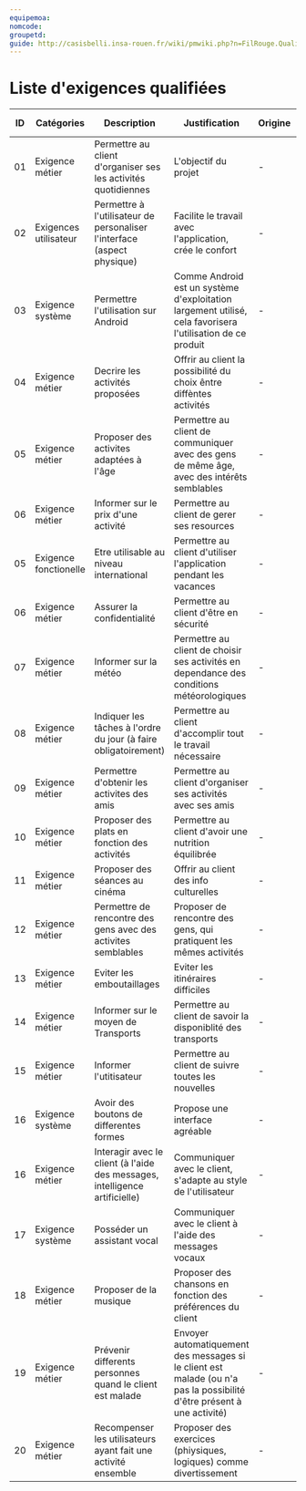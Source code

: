 ```yaml
---
equipemoa: 
nomcode: 
groupetd: 
guide: http://casisbelli.insa-rouen.fr/wiki/pmwiki.php?n=FilRouge.QualifierExigence
---
```

# Liste d'exigences qualifiées

| ID 	| Catégories 	| Description 	| Justification 	| Origine 	| Critères de satisfaction 	| Contentement MOA 	| Mécontentement MOA 	| Exigences Dépendantes 	| Exigences conflictuelles 	|
|----	|------------	|-------------	|---------------	|---------	|--------------------------	|------------------	|--------------------	|-----------------------	|--------------------------	|
|  01  	|Exigence métier  	|Permettre au client d'organiser ses les activités quotidiennes|  L'objectif du projet             	| -        	|Client obtient un horraire possible                          	|  3               	| 5                   	|                       	|                          	|
|   02 	|Exigences utilisateur|  Permettre à l'utilisateur de personaliser l'interface (aspect physique)          	|Facilite le travail avec l'application, crée le confort|        - 	|       Choisir l'interface       	|    4              	|      4              	|                       	|                          	|
|  03  	|     Exigence système       	| Permettre l'utilisation sur Android	|Comme Android est un système d'exploitation largement utilisé, cela favorisera l'utilisation de ce produit|  -     	|  Fonctionnement sur Android                  	|     3           	|        5         	|                       	|                          	|
|  04  	|    Exigence métier              | Decrire les activités proposées |  Offrir au client la possibilité du choix êntre diffèntes activités 	|   -    	|   Obtenir description d'une activité   	|    4              	| 3                   	|                       	|                          	|
|  05  	|     Exigence métier       	|     Proposer des activites adaptées à l'âge        	|Permettre au client de communiquer avec des gens de même âge, avec des intérêts semblables         	|    -   	|   Avoir des activites correspondant à son age     	| 3                 	|           4         	|              04         	|                          	|
| 06 	|Exigence métier|Informer sur le prix d'une activité|Permettre au client de gerer ses resources| -	| Obtenir le prix d'une activité 	|  3	| 4 	|             04          	|                          	|
|  05 	|  Exigence fonctionelle	|  Etre utilisable au niveau international    	|Permettre au client d'utiliser l'application pendant les vacances|   -   	|  Fonctioner au niveau international        	|  3  	|     4               	|                       	|                          	|
|  06 	|  Exigence métier 	|  Assurer la confidentialité   	|Permettre au client d'être en sécurité|   -   	|Protéger les données|  4  	|           5         	|                       	|                          	|
|  07 	|  Exigence métier 	|  Informer sur la météo |Permettre au client de choisir ses activités en dependance des conditions météorologiques|   -   	|Connaître le météo|  3  	|           3        	|                       	|                          	|
|  08 	|  Exigence métier 	|  Indiquer les tâches à l'ordre du jour (à faire obligatoirement)	|Permettre au client d'accomplir tout le travail nécessaire|   -   	|Connaître les tâches obligatoires|  4 	|           4       	|                       	|                          	|
|  09 	|  Exigence métier 	|  Permettre d'obtenir les activites des amis	|Permettre au client d'organiser ses activités avec ses amis|   -   	|Connaître les activités des amis|  3	|          2      	|                       	|                          	|
|  10 	|  Exigence métier 	|  Proposer des plats en fonction des activités	|Permettre au client d'avoir une nutrition équilibrée|   -   	|Proposer des plats|  3	|          2      	|                       	|                          	|
|  11 	|  Exigence métier 	|  Proposer des séances au cinéma	|Offrir au client des info culturelles|   -   	|Proposer des films|  3	|          2      	|                       	|                          	|
|  12 	| Exigence métier | Permettre de rencontre des gens avec des activites semblables|Proposer de rencontre des gens, qui pratiquent les mêmes activités|   -   	|Proposer de rencontre des gens|  2	|        1     	|                       	|    
|  13 	| Exigence métier | Eviter les emboutaillages|Eviter les itinéraires difficiles|   -   	|Proposer les meilleurs itinéraires|  4	|        4    	|             14         	| |
|  14 	| Exigence métier | Informer sur le moyen de Transports|Permettre au client de savoir la disponiblité des transports|   -   	|Proposer les moyens de Transports possibles|  4	|        4    	|                       	| |
|  15 	| Exigence métier | Informer l'utitisateur|Permettre au client de suivre toutes les nouvelles|   -   	|Recevoir des messages concernant les nouvelles|  4	|        3   	|             07,08         	| |
|  16	| Exigence système | Avoir des boutons de differentes formes|Propose une interface agréable|   -   	|Permettre de naviguer facilement sur l'application|  4	|    4  	|             02          	| |
|  16	| Exigence métier | Interagir avec le client (à l'aide des messages, intelligence artificielle)|Communiquer avec le client, s'adapte au style de l'utilisateur|   -   	|L'interaction avec l'application|  4	|    4  	|           02            	| |
|  17	| Exigence système | Posséder un assistant vocal|Communiquer avec le client à l'aide des messages vocaux|   -   	|Messages vocaux reçus|  3	|    2 	|                       	| |
|  18| Exigence métier | Proposer de la musique|Proposer des chansons en fonction des préférences du client|   -   	|Le client peut écouter de la musique|  3	|    2 	|                       	| |
|  19| Exigence métier | Prévenir differents personnes quand le client est malade|Envoyer automatiquement des messages si le client est malade (ou n'a pas la possibilité d'être présent à une activité)|   -   	|Prévention des gens en cas d'absence|  3	|    2 	|            08           	| |
|  20| Exigence métier | Recompenser les utilisateurs ayant fait une activité ensemble|Proposer des exercices (phiysiques, logiques) comme divertissement|   -   	|Recevoir des activités utiles|  3	|    2 	|                       	| |
